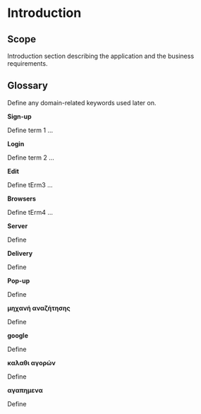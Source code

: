 # Introduction

## Scope

Introduction section describing the application and the business requirements.

## Glossary

Define any domain-related keywords used later on.

**Sign-up**

Define term 1 ...

**Login**

Define term 2 ...

**Edit**

Define tErm3 ...

**Browsers**

Define tErm4 ...

**Server**

Define

**Delivery**

Define

**Pop-up**

Define

**μηχανή αναζήτησης**

Define

**google**

Define

**καλαθι αγορών**

Define

**αγαπημενα**

Define

